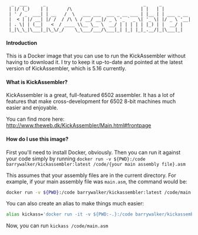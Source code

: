       _  ___      _                                     _     _
     | |/ (_)    | |       /\                          | |   | |
     | ' / _  ___| | __   /  \   ___ ___  ___ _ __ ___ | |__ | | ___ _ __
     |  < | |/ __| |/ /  / /\ \ / __/ __|/ _ \ '_ ` _ \| '_ \| |/ _ \ '__|
     | . \| | (__|   <  / ____ \\__ \__ \  __/ | | | | | |_) | |  __/ |
     |_|\_\_|\___|_|\_\/_/    \_\___/___/\___|_| |_| |_|_.__/|_|\___|_|



#### Introduction

This is a Docker image that you can use to run the KickAssembler without having to download it. I try to keep it up-to-date and pointed at the latest version of KickAssembler, which is 5.16 currently.

#### What is KickAssembler?

KickAssembler is a great, full-featured 6502 assembler. It has a lot of features that make cross-development for 6502 8-bit machines much easier and enjoyable.

You can find more here: http://www.theweb.dk/KickAssembler/Main.html#frontpage

#### How do I use this image?

First you'll need to install Docker, obviously. Then you can run it against your code simply by running `docker run -v ${PWD}:/code barrywalker/kickassembler:latest /code/{your main assembly file}.asm`

This assumes that your assembly files are in the current directory. For example, if your main assembly file was `main.asm`, the command would be:

```bash
docker run -v ${PWD}:/code barrywalker/kickassembler:latest /code/main.asm
```

You can also create an alias to make things much easier:

```bash
alias kickass='docker run -it -v ${PWD:-.}:/code barrywalker/kickassembler:latest'
```

Now, you can run `kickass /code/main.asm`
